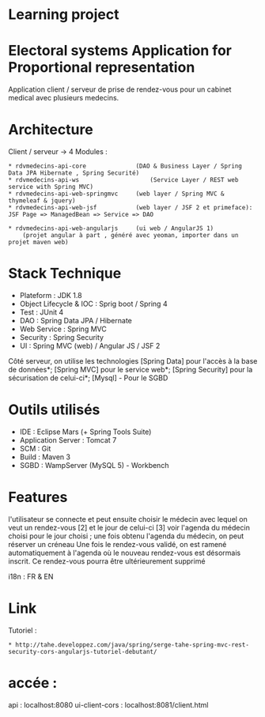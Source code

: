 # Learning project
# Electoral systems Application for Proportional representation

Application client / serveur de prise de rendez-vous pour un cabinet medical avec plusieurs medecins. 



# Architecture

Client / serveur -> 4 Modules  :

	* rdvmedecins-api-core				(DAO & Business Layer / Spring Data JPA Hibernate , Spring Securité)
	* rdvmedecins-api-ws					(Service Layer / REST web service with Spring MVC)
	* rdvmedecins-api-web-springmvc		(web layer / Spring MVC & thymeleaf & jquery)
	* rdvmedecins-api-web-jsf			(web layer / JSF 2 et primeface): JSF Page => ManagedBean => Service => DAO
	
	* rdvmedecins-api-web-angularjs		(ui web / AngularJS 1)
		(projet angular à part , généré avec yeoman, importer dans un projet maven web)
	
# Stack Technique

* Plateform : JDK 1.8
* Object Lifecycle & IOC : Sprig boot / Spring 4
* Test : JUnit 4
* DAO : Spring Data JPA / Hibernate
* Web Service : Spring MVC
* Security	: Spring Security
* UI : Spring MVC (web) / Angular JS / JSF 2

Côté serveur, on utilise les technologies
[Spring Data] pour l'accès à la base de données*;
[Spring MVC] pour le service web*;
[Spring Security] pour la sécurisation de celui-ci*;
[Mysql] - Pour le SGBD

# Outils utilisés

* IDE : Eclipse Mars (+ Spring Tools Suite)
* Application Server : Tomcat 7
* SCM : Git
* Build : Maven 3
* SGBD : WampServer (MySQL 5) - Workbench

# Features

l'utilisateur se connecte et 
peut ensuite choisir le médecin avec lequel on veut un rendez-vous [2] et le jour de celui-ci [3] 
voir l'agenda du médecin choisi pour le jour choisi ;
une fois obtenu l'agenda du médecin, on peut réserver un créneau
Une fois le rendez-vous validé, on est ramené automatiquement à l'agenda où le nouveau rendez-vous est désormais inscrit. Ce
rendez-vous pourra être ultérieurement supprimé

i18n  : FR & EN

# Link

Tutoriel :
	
	* http://tahe.developpez.com/java/spring/serge-tahe-spring-mvc-rest-security-cors-angularjs-tutoriel-debutant/
		

# accée :
api				:  localhost:8080
ui-client-cors	:  localhost:8081/client.html
	
